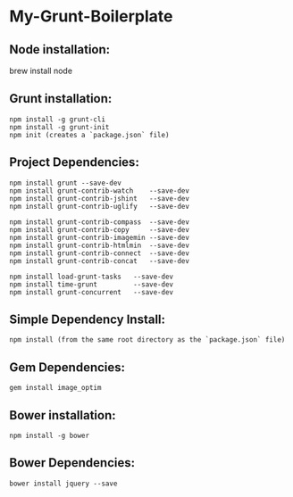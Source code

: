 My-Grunt-Boilerplate
====================

Node installation:
-------------------
brew install node


Grunt installation:
-------------------
    npm install -g grunt-cli
    npm install -g grunt-init
    npm init (creates a `package.json` file)


Project Dependencies:
---------------------
    npm install grunt --save-dev
	npm install grunt-contrib-watch    --save-dev
	npm install grunt-contrib-jshint   --save-dev
	npm install grunt-contrib-uglify   --save-dev

	npm install grunt-contrib-compass  --save-dev
	npm install grunt-contrib-copy     --save-dev
	npm install grunt-contrib-imagemin --save-dev
	npm install grunt-contrib-htmlmin  --save-dev
	npm install grunt-contrib-connect  --save-dev
	npm install grunt-contrib-concat   --save-dev

	npm install load-grunt-tasks   --save-dev
	npm install time-grunt         --save-dev
	npm install grunt-concurrent   --save-dev


Simple Dependency Install:
--------------------------
    npm install (from the same root directory as the `package.json` file)


Gem Dependencies:
-----------------
    gem install image_optim


Bower installation:
-------------------
	npm install -g bower


Bower Dependencies:
-------------------
	bower install jquery --save
